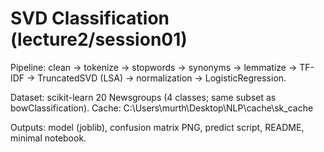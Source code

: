 ﻿# SVD Classification (lecture2/session01)

Pipeline: clean → tokenize → stopwords → synonyms → lemmatize → TF-IDF → TruncatedSVD (LSA) → normalization → LogisticRegression.

Dataset: scikit-learn 20 Newsgroups (4 classes; same subset as bowClassification).
Cache: C:\Users\murth\Desktop\NLP\cache\sk_cache

Outputs: model (joblib), confusion matrix PNG, predict script, README, minimal notebook.

